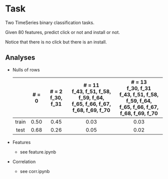 # Task

Two TimeSeries binary classification tasks.

Given 80 features, predict click or not and install or not.

Notice that there is no click but there is an install.

## Analyses

- Nulls of rows

    ||# = 0|# = 2<br>f_30, f_31|# = 11<br>f_43, f_51, f_58, f_59, f_64,<br> f_65, f_66, f_67, f_68, f_69, f_70|# = 13<br>f_30, f_31<br> f_43, f_51, f_58, f_59, f_64,<br> f_65, f_66, f_67, f_68, f_69, f_70|
    |:-:|:-:|:-:|:-:|:-:|
    |train|0.50|0.45|0.03|0.03|
    |test|0.68|0.26|0.05|0.02|

- Features
  - see feature.ipynb

- Correlation
    - see corr.ipynb
